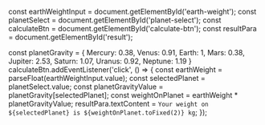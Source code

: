  
const earthWeightInput = document.getElementById('earth-weight');
const planetSelect = document.getElementById('planet-select');
const calculateBtn = document.getElementById('calculate-btn');
const resultPara = document.getElementById('result');

const planetGravity = {
    Mercury: 0.38,
    Venus: 0.91,
    Earth: 1,
    Mars: 0.38,
    Jupiter: 2.53,
    Saturn: 1.07,
    Uranus: 0.92,
    Neptune: 1.19
}
calculateBtn.addEventListener('click', () => {
    const earthWeight = parseFloat(earthWeightInput.value);
    const selectedPlanet = planetSelect.value;
    const planetGravityValue = planetGravity[selectedPlanet];
    const weightOnPlanet = earthWeight * planetGravityValue;
    resultPara.textContent = `Your weight on ${selectedPlanet} is ${weightOnPlanet.toFixed(2)} kg`;
});